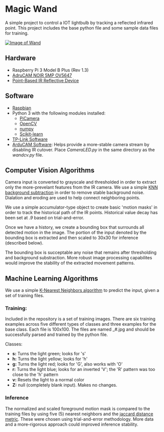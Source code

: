 # Magic Wand

A simple project to control a IOT lightbulb by tracking a reflected infrared point. This project includes the base python file and some sample data files for training.

[![Image of Wand](https://i9.ytimg.com/vi/AUtWAyYNayg/mq2.jpg?sqp=CObqn_YF&rs=AOn4CLC_sWlJ0ITZxeWbY_100ZyrVWb3wQ)](https://www.youtube.com/embed/AUtWAyYNayg)

## Hardware
* Raspberry Pi 3 Model B Plus (Rev 1.3)
* [AdruCAM NOIR 5MP OV5647](https://smile.amazon.com/dp/B083514WC2/ref=cm_sw_em_r_mt_dp_U_CT-XEb9GKXEKH)
* [Point-Based IR Reflective Device](https://shop.universalorlando.com/c/Harry-Potter-Interactive-Wands.html)

## Software
* [Raspbian](https://www.raspberrypi.org/downloads/raspbian/)
* Python 3 with the following modules installed:
  * [PiCamera](https://picamera.readthedocs.io/en/release-1.13/)
  * [OpenCV](https://opencv.org/)
  * [numpy](https://numpy.org/)
  * [Scikit-learn](https://scikit-learn.org/stable/index.html)
* [TP-Link Software](https://www.npmjs.com/package/tplink-lightbulb)
* [ArduCAM Software](https://github.com/ArduCAM/RPI_Motorized_IRCut_Control): Helps provide a more-stable camera stream by disabling IR cutover. Place _CameraLED.py_ in the same directory as the _wandcv.py_ file.

## Computer Vision Algorithms
Camera input is converted to grayscale and thresholded in order to extract only the more-prevelant features from the IR camera. We use a simple [KNN background subtraction](https://docs.opencv.org/3.4/d1/dc5/tutorial_background_subtraction.html) in order to remove stable background noise. Dialation and eroding are used to help connect neighboring points.

We use a simple accumulator-type object to create basic 'motion masks' in order to track the historical path of the IR points. Historical value decay has been set at _.9_ based on trial-and-error.

Once we have a history, we create a bounding box that surrounds all detected motion in the image. The portion of the input denoted by the bounding box is extracted and then scaled to 30x30 for inference (described below).

The bounding box is succeptable any noise that remains after thresholding and background substraction. More robust image processing capabilites would improve the stability of the extracted movement patterns.

## Machine Learning Algorithms
We use a simple [K-Nearest Neighbors algorithm](https://scikit-learn.org/stable/modules/neighbors.html) to predict the input, given a set of training files.

### Training:
Included in the repository is a set of training images. There are six training examples across five different types of classes and three examples for the base class. Each file is 100x100. The files are named <class>_#.jpg and should be successfully parsed and trained by the python file.

Classes:
* __s:__ Turns the light green; looks for 's'
* __h:__ Turns the light yellow; looks for 'h'
* __g:__ Turns the light red; looks for 'G', also works with 'O'
* __r:__ Turns the light blue; looks for an inverted 'V'; the 'R' pattern was too close to the 'h' pattern
* __v:__ Resets the light to a normal color
* __Z:__ null (completely blank input). Makes no changes.

### Inference
The normalized and scaled foreground motion mask is compared to the training files by using five (5) nearest neighbors and the [jaccard distance metric](https://scikit-learn.org/stable/modules/generated/sklearn.neighbors.DistanceMetric.html#sklearn.neighbors.DistanceMetric). These were chosen using trial-and-error methodology. More data and a more-rigorous approach could improved inference stability.
